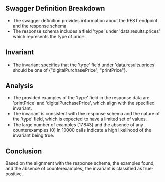 ## Swagger Definition Breakdown
- The swagger definition provides information about the REST endpoint and the response schema.
- The response schema includes a field 'type' under 'data.results.prices' which represents the type of price.

## Invariant
- The invariant specifies that the 'type' field under 'data.results.prices' should be one of {"digitalPurchasePrice", "printPrice"}.

## Analysis
- The provided examples of the 'type' field in the response data are 'printPrice' and 'digitalPurchasePrice', which align with the specified invariant.
- The invariant is consistent with the response schema and the nature of the 'type' field, which is expected to have a limited set of values.
- The large number of examples (17843) and the absence of any counterexamples (0) in 10000 calls indicate a high likelihood of the invariant being true.

## Conclusion
Based on the alignment with the response schema, the examples found, and the absence of counterexamples, the invariant is classified as true-positive.

